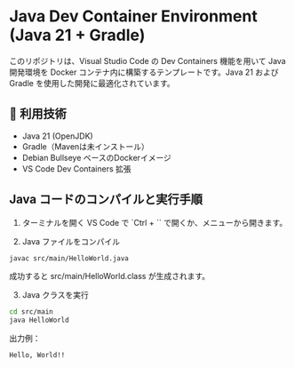 # Java Dev Container Environment (Java 21 + Gradle)

このリポジトリは、Visual Studio Code の Dev Containers 機能を用いて Java 開発環境を Docker コンテナ内に構築するテンプレートです。Java 21 および Gradle を使用した開発に最適化されています。

## 🐳 利用技術

- Java 21 (OpenJDK)
- Gradle（Mavenは未インストール）
- Debian Bullseye ベースのDockerイメージ
- VS Code Dev Containers 拡張

## Java コードのコンパイルと実行手順

1. ターミナルを開く
VS Code で `Ctrl + `` で開くか、メニューから開きます。

2. Java ファイルをコンパイル
```sh
javac src/main/HelloWorld.java
```
成功すると src/main/HelloWorld.class が生成されます。

3. Java クラスを実行
```sh
cd src/main
java HelloWorld
```
出力例：
```sh
Hello, World!!
```